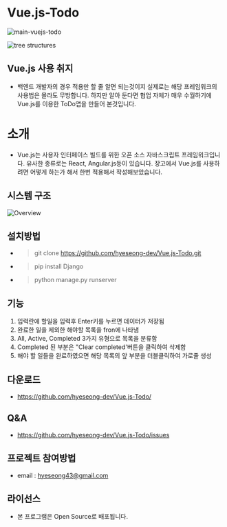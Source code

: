 # Vue.js-Todo

![main-vuejs-todo](https://user-images.githubusercontent.com/57933835/99614343-a6479900-2a5c-11eb-8051-3847e8ac7920.png)

![tree structures](https://user-images.githubusercontent.com/57933835/99614630-3e458280-2a5d-11eb-8ba9-7a9fe2f381d4.png)

## Vue.js 사용 취지
* 백엔드 개발자의 경우 적용만 할 줄 알면 되는것이지 실제로는 해당 프레임워크의 사용법은 몰라도 무방합니다. 하지만 알아 둔다면 협업 자체가 매우 수월하기에 Vue.js를 이용한 ToDo앱을 만들어 본것입니다. 
# 소개
* Vue.js는 사용자 인터페이스 빌드를 위한 오픈 소스 자바스크립트 프레임워크입니다. 유사한 종류로는 React, Angular.js등이 있습니다. 장고에서 Vue.js를 사용하려면 어떻게 하는가 해서 한번 적용해서 작성해보았습니다.

## 시스템 구조
![Overview](https://github.com/naver/guitar/blob/master/doc/system.png)

## 설치방법
* > git clone https://github.com/hyeseong-dev/Vue.js-Todo.git
* > pip install Django
* > python manage.py runserver

## 기능 
1. 입력란에 할일을 입력후 Enter키를 누르면 데이터가 저장됨
2. 완료한 일을 제외한 해야할 목록을 fron에 나타냄
3. All, Active, Completed 3가지 유형으로 목록을 분류함
4. Completed 된 부분은 "Clear completed'버튼을 클릭하여 삭제함 
5. 해야 할 일들을 완료하였으면 해당 목록의 앞 부분을 더블클릭하여 가로줄 생성


## 다운로드
* https://github.com/hyeseong-dev/Vue.js-Todo/

## Q&A
* https://github.com/hyeseong-dev/Vue.js-Todo/issues

## 프로젝트 참여방법
* email : hyeseong43@gmail.com

## 라이선스
* 본 프로그램은 Open Source로 배포됩니다. 


